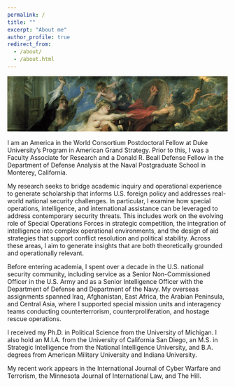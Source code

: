 ```yaml
---
permalink: /
title: ""
excerpt: "About me"
author_profile: true
redirect_from: 
  - /about/
  - /about.html
---
```

![Consequences of War - Rubens](/images/los-horrores-de-la-guerra.png)

I am an America in the World Consortium Postdoctoral Fellow at Duke University’s Program in American Grand Strategy. Prior to this, I was a Faculty Associate for Research and a Donald R. Beall Defense Fellow in the Department of Defense Analysis at the Naval Postgraduate School in Monterey, California.

My research seeks to bridge academic inquiry and operational experience to generate scholarship that informs U.S. foreign policy and addresses real-world national security challenges. In particular, I examine how special operations, intelligence, and international assistance can be leveraged to address contemporary security threats. This includes work on the evolving role of Special Operations Forces in strategic competition, the integration of intelligence into complex operational environments, and the design of aid strategies that support conflict resolution and political stability. Across these areas, I aim to generate insights that are both theoretically grounded and operationally relevant.

Before entering academia, I spent over a decade in the U.S. national security community, including service as a Senior Non-Commissioned Officer in the U.S. Army and as a Senior Intelligence Officer with the Department of Defense and Department of the Navy. My overseas assignments spanned Iraq, Afghanistan, East Africa, the Arabian Peninsula, and Central Asia, where I supported special mission units and interagency teams conducting counterterrorism, counterproliferation, and hostage rescue operations.

I received my Ph.D. in Political Science from the University of Michigan. I also hold an M.I.A. from the University of California San Diego, an M.S. in Strategic Intelligence from the National Intelligence University, and B.A. degrees from American Military University and Indiana University.

My recent work appears in the International Journal of Cyber Warfare and Terrorism, the Minnesota Journal of International Law, and The Hill.

